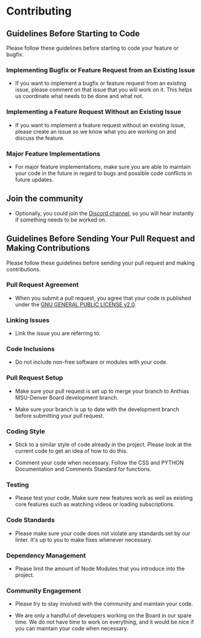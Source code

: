 # Contributing

## Guidelines Before Starting to Code

Please follow these guidelines before starting to code your feature or bugfix.

### Implementing Bugfix or Feature Request from an Existing Issue

- If you want to implement a bugfix or feature request from an existing issue, please comment on that issue that you will work on it. This helps us coordinate what needs to be done and what not.

### Implementing a Feature Request Without an Existing Issue

- If you want to implement a feature request without an existing issue, please create an issue so we know what you are working on and discuss the feature.

### Major Feature Implementations

- For major feature implementations, make sure you are able to maintain your code in the future in regard to bugs and possible code conflicts in future updates.

## Join the community

- Optionally, you could join the [Discord channel](https://discord.gg/RwEByybh42), so you will hear instantly if something needs to be worked on.

## Guidelines Before Sending Your Pull Request and Making Contributions

Please follow these guidelines before sending your pull request and making contributions.

### Pull Request Agreement

- When you submit a pull request, you agree that your code is published under the [GNU GENERAL PUBLIC LICENSE v2.0](https://www.gnu.org/licenses/gpl-2.0.html).

### Linking Issues

- Link the issue you are referring to.

### Code Inclusions

- Do not include non-free software or modules with your code.

### Pull Request Setup

- Make sure your pull request is set up to merge your branch to Anthias MSU-Denver Board development branch.

- Make sure your branch is up to date with the development branch before submitting your pull request.

### Coding Style

- Stick to a similar style of code already in the project. Please look at the current code to get an idea of how to do this.

- Comment your code when necessary. Follow the CSS and PYTHON Documentation and Comments Standard for functions.

### Testing

- Please test your code. Make sure new features work as well as existing core features such as watching videos or loading subscriptions.

### Code Standards

- Please make sure your code does not violate any standards set by our linter. It's up to you to make fixes whenever necessary.

### Dependency Management

- Please limit the amount of Node Modules that you introduce into the project.

### Community Engagement

- Please try to stay involved with the community and maintain your code.

- We are only a handful of developers working on the Board in our spare time. We do not have time to work on everything, and it would be nice if you can maintain your code when necessary.
